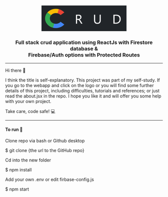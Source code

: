 <p align="center">
  <a href="https://crud-auth.netlify.app/" target="_blank" rel="noopener noreferrer">
  <img src="https://github.com/AndrasE/crud-auth-and-fire/blob/main/public/logo-readme.png?raw=true">
  </a>
</p>

<h3 align="center">
  Full stack crud application using ReactJs with Firestore database & 
<br> 
  Firebase/Auth options with Protected Routes
</h3>
<hr>
<p>
Hi there 👋
  
I think the title is self-explanatory. 
This project was part of my self-study. If you go to the webapp and click on the logo or you will find some further details of this project, including difficulties, tutorials and references; or just read the about.jsx in the repo. I hope you like it and will offer you some help with your own project. 
  
Take care, code safe! 💻
</p>
<hr>
<h4>To run 🚀</h4>
<p>Clone repo via bash or Github desktop

</p>
  $ git clone {the url to the GitHub repo}
<p>Cd into the new folder

</p>
 $ npm install
<p>Add your own .env or edit firbase-config.js
</p>
 $ npm start

